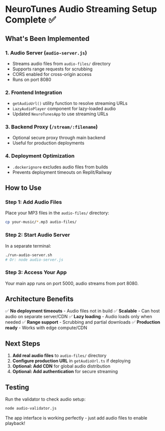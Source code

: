 # NeuroTunes Audio Streaming Setup Complete ✅

## What's Been Implemented

### 1. **Audio Server** (`audio-server.js`)
- Streams audio files from `audio-files/` directory
- Supports range requests for scrubbing
- CORS enabled for cross-origin access
- Runs on port 8080

### 2. **Frontend Integration**
- `getAudioUrl()` utility function to resolve streaming URLs
- `LazyAudioPlayer` component for lazy-loaded audio
- Updated `NeuroTunesApp` to use streaming URLs

### 3. **Backend Proxy** (`/stream/:filename`)
- Optional secure proxy through main backend
- Useful for production deployments

### 4. **Deployment Optimization**
- `.dockerignore` excludes audio files from builds
- Prevents deployment timeouts on Replit/Railway

## How to Use

### Step 1: Add Audio Files
Place your MP3 files in the `audio-files/` directory:
```bash
cp your-music/*.mp3 audio-files/
```

### Step 2: Start Audio Server
In a separate terminal:
```bash
./run-audio-server.sh
# Or: node audio-server.js
```

### Step 3: Access Your App
Your main app runs on port 5000, audio streams from port 8080.

## Architecture Benefits

✅ **No deployment timeouts** - Audio files not in build
✅ **Scalable** - Can host audio on separate server/CDN
✅ **Lazy loading** - Audio loads only when needed
✅ **Range support** - Scrubbing and partial downloads
✅ **Production ready** - Works with edge compute/CDN

## Next Steps

1. **Add real audio files** to `audio-files/` directory
2. **Configure production URL** in `getAudioUrl.ts` if deploying
3. **Optional: Add CDN** for global audio distribution
4. **Optional: Add authentication** for secure streaming

## Testing

Run the validator to check audio setup:
```bash
node audio-validator.js
```

The app interface is working perfectly - just add audio files to enable playback!